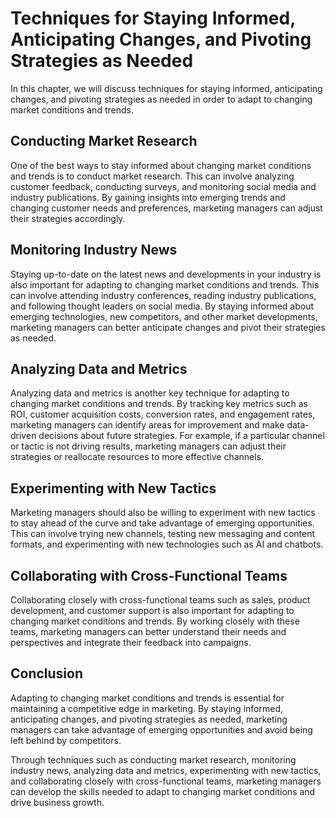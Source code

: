 Techniques for Staying Informed, Anticipating Changes, and Pivoting Strategies as Needed
======================================================================================================================================================

In this chapter, we will discuss techniques for staying informed, anticipating changes, and pivoting strategies as needed in order to adapt to changing market conditions and trends.

Conducting Market Research
--------------------------

One of the best ways to stay informed about changing market conditions and trends is to conduct market research. This can involve analyzing customer feedback, conducting surveys, and monitoring social media and industry publications. By gaining insights into emerging trends and changing customer needs and preferences, marketing managers can adjust their strategies accordingly.

Monitoring Industry News
------------------------

Staying up-to-date on the latest news and developments in your industry is also important for adapting to changing market conditions and trends. This can involve attending industry conferences, reading industry publications, and following thought leaders on social media. By staying informed about emerging technologies, new competitors, and other market developments, marketing managers can better anticipate changes and pivot their strategies as needed.

Analyzing Data and Metrics
--------------------------

Analyzing data and metrics is another key technique for adapting to changing market conditions and trends. By tracking key metrics such as ROI, customer acquisition costs, conversion rates, and engagement rates, marketing managers can identify areas for improvement and make data-driven decisions about future strategies. For example, if a particular channel or tactic is not driving results, marketing managers can adjust their strategies or reallocate resources to more effective channels.

Experimenting with New Tactics
------------------------------

Marketing managers should also be willing to experiment with new tactics to stay ahead of the curve and take advantage of emerging opportunities. This can involve trying new channels, testing new messaging and content formats, and experimenting with new technologies such as AI and chatbots.

Collaborating with Cross-Functional Teams
-----------------------------------------

Collaborating closely with cross-functional teams such as sales, product development, and customer support is also important for adapting to changing market conditions and trends. By working closely with these teams, marketing managers can better understand their needs and perspectives and integrate their feedback into campaigns.

Conclusion
----------

Adapting to changing market conditions and trends is essential for maintaining a competitive edge in marketing. By staying informed, anticipating changes, and pivoting strategies as needed, marketing managers can take advantage of emerging opportunities and avoid being left behind by competitors.

Through techniques such as conducting market research, monitoring industry news, analyzing data and metrics, experimenting with new tactics, and collaborating closely with cross-functional teams, marketing managers can develop the skills needed to adapt to changing market conditions and drive business growth.
